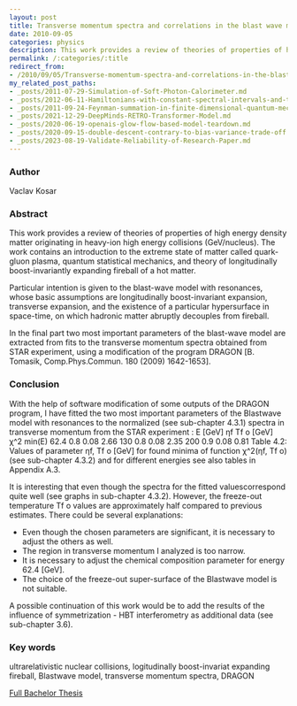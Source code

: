 ```yaml
---
layout: post
title: Transverse momentum spectra and correlations in the blast wave model with resonances
date: 2010-09-05
categories: physics
description: This work provides a review of theories of properties of high energy density matter originating in heavy-ion high energy collisions (GeV/nucleus).
permalink: /:categories/:title
redirect_from:
- /2010/09/05/Transverse-momentum-spectra-and-correlations-in-the-blast-wave-model-with-resonances.html
my_related_post_paths:
- _posts/2011-07-29-Simulation-of-Soft-Photon-Calorimeter.md
- _posts/2012-06-11-Hamiltonians-with-constant-spectral-intervals-and-time-dependent-perturbation.md
- _posts/2011-09-24-Feynman-summation-in-finite-dimensional-quantum-mechanics.md
- _posts/2021-12-29-DeepMinds-RETRO-Transformer-Model.md
- _posts/2020-06-19-openais-glow-flow-based-model-teardown.md
- _posts/2020-09-15-double-descent-contrary-to-bias-variance-trade-off.md
- _posts/2023-08-19-Validate-Reliability-of-Research-Paper.md
---
```





### Author
Vaclav Kosar


### Abstract
This work provides a review of theories of properties of high energy density matter originating in heavy-ion high energy collisions (GeV/nucleus). 
The work contains an introduction to the extreme state of matter called quark-gluon plasma, quantum statistical mechanics, and theory of longitudinally boost-invariantly expanding fireball of a hot matter. 

Particular intention is given to the blast-wave model with resonances, whose basic assumptions are longitudinally boost-invariant expansion, transverse expansion, and the existence of a particular hypersurface in space-time, on which hadronic matter abruptly decouples from fireball.

In the final part two most important parameters of the blast-wave model are extracted from fits to the transverse momentum spectra obtained from STAR experiment, using a modification of the program DRAGON [B. Tomasik, Comp.Phys.Commun.
180 (2009) 1642-1653].


### Conclusion

With the help of software modification of some outputs of the DRAGON program, I have fitted the two most important parameters of the Blastwave model with resonances to the normalized (see sub-chapter 4.3.1) spectra in transverse momentum from the STAR experiment :
E [GeV] ηf Tf o [GeV] χ^2 min(E)
62.4 0.8 0.08 2.66
130 0.8 0.08 2.35
200 0.9 0.08 0.81
Table 4.2: Values of parameter ηf, Tf o [GeV] for found minima of function χ^2(ηf, Tf o) (see sub-chapter 4.3.2) and for different energies see also tables in Appendix A.3.

It is interesting that even though the spectra for the fitted values ​​correspond quite well (see graphs in sub-chapter 4.3.2). However, the freeze-out temperature Tf o values are approximately half compared to previous estimates. There could be several explanations:

- Even though the chosen parameters are significant, it is necessary to adjust the others as well.
- The region in transverse momentum I analyzed is too narrow.
- It is necessary to adjust the chemical composition parameter for energy 62.4 [GeV].
- The choice of the freeze-out super-surface of the Blastwave model is not suitable. 

A possible continuation of this work would be to add the results of the influence of symmetrization - HBT interferometry as additional data (see sub-chapter 3.6).


### Key words
ultrarelativistic  nuclear  collisions,  logitudinally  boost-invariat  expanding fireball, Blastwave model, transverse momentum spectra, DRAGON

[Full Bachelor Thesis](https://physics.fjfi.cvut.cz/publications/ejcf/BP_Vaclav_Kosar.pdf)
